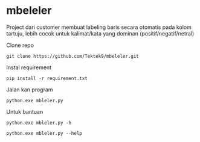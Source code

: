 # mbeleler
Project dari customer membuat labeling baris secara otomatis pada kolom tartuju, lebih cocok untuk kalimat/kata yang dominan (positif/negatif/netral)


Clone repo
```
git clone https://github.com/Tektek9/mbeleler.git
```

Instal requirement
```
pip install -r requirement.txt
```

Jalan kan program
```
python.exe mbleler.py
```

Untuk bantuan 
```
python.exe mbleler.py -h
```
```
python.exe mbleler.py --help
```
